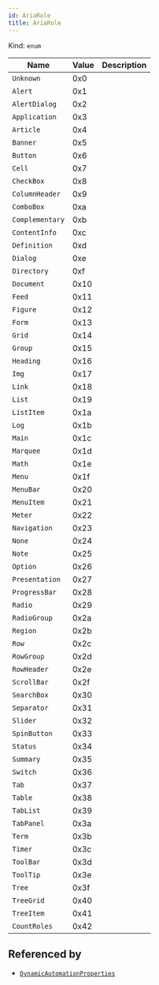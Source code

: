 ```yaml
---
id: AriaRole
title: AriaRole
---
```


Kind: `enum`

| Name |  Value | Description |
|--|--|--|
|`Unknown` | 0x0  |  |
|`Alert` | 0x1  |  |
|`AlertDialog` | 0x2  |  |
|`Application` | 0x3  |  |
|`Article` | 0x4  |  |
|`Banner` | 0x5  |  |
|`Button` | 0x6  |  |
|`Cell` | 0x7  |  |
|`CheckBox` | 0x8  |  |
|`ColumnHeader` | 0x9  |  |
|`ComboBox` | 0xa  |  |
|`Complementary` | 0xb  |  |
|`ContentInfo` | 0xc  |  |
|`Definition` | 0xd  |  |
|`Dialog` | 0xe  |  |
|`Directory` | 0xf  |  |
|`Document` | 0x10  |  |
|`Feed` | 0x11  |  |
|`Figure` | 0x12  |  |
|`Form` | 0x13  |  |
|`Grid` | 0x14  |  |
|`Group` | 0x15  |  |
|`Heading` | 0x16  |  |
|`Img` | 0x17  |  |
|`Link` | 0x18  |  |
|`List` | 0x19  |  |
|`ListItem` | 0x1a  |  |
|`Log` | 0x1b  |  |
|`Main` | 0x1c  |  |
|`Marquee` | 0x1d  |  |
|`Math` | 0x1e  |  |
|`Menu` | 0x1f  |  |
|`MenuBar` | 0x20  |  |
|`MenuItem` | 0x21  |  |
|`Meter` | 0x22  |  |
|`Navigation` | 0x23  |  |
|`None` | 0x24  |  |
|`Note` | 0x25  |  |
|`Option` | 0x26  |  |
|`Presentation` | 0x27  |  |
|`ProgressBar` | 0x28  |  |
|`Radio` | 0x29  |  |
|`RadioGroup` | 0x2a  |  |
|`Region` | 0x2b  |  |
|`Row` | 0x2c  |  |
|`RowGroup` | 0x2d  |  |
|`RowHeader` | 0x2e  |  |
|`ScrollBar` | 0x2f  |  |
|`SearchBox` | 0x30  |  |
|`Separator` | 0x31  |  |
|`Slider` | 0x32  |  |
|`SpinButton` | 0x33  |  |
|`Status` | 0x34  |  |
|`Summary` | 0x35  |  |
|`Switch` | 0x36  |  |
|`Tab` | 0x37  |  |
|`Table` | 0x38  |  |
|`TabList` | 0x39  |  |
|`TabPanel` | 0x3a  |  |
|`Term` | 0x3b  |  |
|`Timer` | 0x3c  |  |
|`ToolBar` | 0x3d  |  |
|`ToolTip` | 0x3e  |  |
|`Tree` | 0x3f  |  |
|`TreeGrid` | 0x40  |  |
|`TreeItem` | 0x41  |  |
|`CountRoles` | 0x42  |  |


## Referenced by
- [`DynamicAutomationProperties`](DynamicAutomationProperties)
